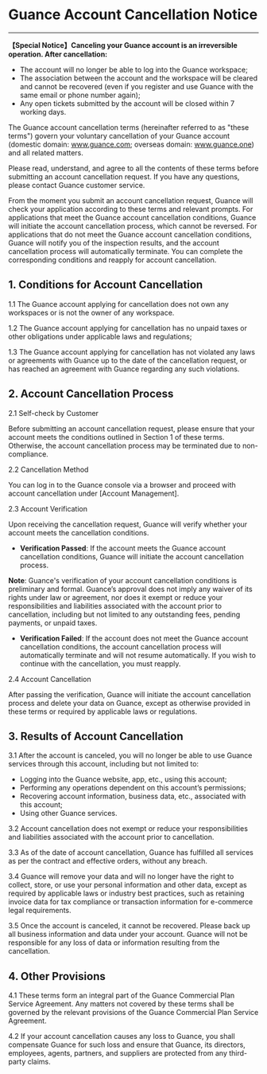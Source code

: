 # Guance Account Cancellation Notice
---

**【Special Notice】Canceling your Guance account is an irreversible operation. After cancellation:**

- The account will no longer be able to log into the Guance workspace;
- The association between the account and the workspace will be cleared and cannot be recovered (even if you register and use Guance with the same email or phone number again);
- Any open tickets submitted by the account will be closed within 7 working days.

The Guance account cancellation terms (hereinafter referred to as "these terms") govern your voluntary cancellation of your Guance account (domestic domain: www.guance.com; overseas domain: www.guance.one) and all related matters.

Please read, understand, and agree to all the contents of these terms before submitting an account cancellation request. If you have any questions, please contact Guance customer service.

From the moment you submit an account cancellation request, Guance will check your application according to these terms and relevant prompts. For applications that meet the Guance account cancellation conditions, Guance will initiate the account cancellation process, which cannot be reversed. For applications that do not meet the Guance account cancellation conditions, Guance will notify you of the inspection results, and the account cancellation process will automatically terminate. You can complete the corresponding conditions and reapply for account cancellation.

## 1. Conditions for Account Cancellation

1.1 The Guance account applying for cancellation does not own any workspaces or is not the owner of any workspace.

1.2 The Guance account applying for cancellation has no unpaid taxes or other obligations under applicable laws and regulations;

1.3 The Guance account applying for cancellation has not violated any laws or agreements with Guance up to the date of the cancellation request, or has reached an agreement with Guance regarding any such violations.

## 2. Account Cancellation Process

2.1 Self-check by Customer

Before submitting an account cancellation request, please ensure that your account meets the conditions outlined in Section 1 of these terms. Otherwise, the account cancellation process may be terminated due to non-compliance.

2.2 Cancellation Method

You can log in to the Guance console via a browser and proceed with account cancellation under [Account Management].

2.3 Account Verification

Upon receiving the cancellation request, Guance will verify whether your account meets the cancellation conditions.

- **Verification Passed**: If the account meets the Guance account cancellation conditions, Guance will initiate the account cancellation process.

**Note**: Guance's verification of your account cancellation conditions is preliminary and formal. Guance’s approval does not imply any waiver of its rights under law or agreement, nor does it exempt or reduce your responsibilities and liabilities associated with the account prior to cancellation, including but not limited to any outstanding fees, pending payments, or unpaid taxes.

- **Verification Failed**: If the account does not meet the Guance account cancellation conditions, the account cancellation process will automatically terminate and will not resume automatically. If you wish to continue with the cancellation, you must reapply.

2.4 Account Cancellation

After passing the verification, Guance will initiate the account cancellation process and delete your data on Guance, except as otherwise provided in these terms or required by applicable laws or regulations.

## 3. Results of Account Cancellation

3.1 After the account is canceled, you will no longer be able to use Guance services through this account, including but not limited to:

- Logging into the Guance website, app, etc., using this account;
- Performing any operations dependent on this account’s permissions;
- Recovering account information, business data, etc., associated with this account;
- Using other Guance services.

3.2 Account cancellation does not exempt or reduce your responsibilities and liabilities associated with the account prior to cancellation.

3.3 As of the date of account cancellation, Guance has fulfilled all services as per the contract and effective orders, without any breach.

3.4 Guance will remove your data and will no longer have the right to collect, store, or use your personal information and other data, except as required by applicable laws or industry best practices, such as retaining invoice data for tax compliance or transaction information for e-commerce legal requirements.

3.5 Once the account is canceled, it cannot be recovered. Please back up all business information and data under your account. Guance will not be responsible for any loss of data or information resulting from the cancellation.

## 4. Other Provisions

4.1 These terms form an integral part of the Guance Commercial Plan Service Agreement. Any matters not covered by these terms shall be governed by the relevant provisions of the Guance Commercial Plan Service Agreement.

4.2 If your account cancellation causes any loss to Guance, you shall compensate Guance for such loss and ensure that Guance, its directors, employees, agents, partners, and suppliers are protected from any third-party claims.